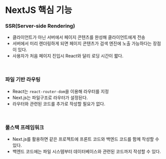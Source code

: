 # NextJS 핵심 기능

### SSR(Server-side Rendering)

- 클라이언트가 아닌 서버에서 페이지 콘텐츠를 완성해 클라이언트에게 전송
- 서버에서 미리 렌더링하게 되면 페이지 콘텐츠가 검색 엔진에 노출 가능하다는 장점이 있다.
- 사용자가 처음 페이지 진입시 React와 달리 로딩 시간이 짧다.

<br/>

### 파일 기반 라우팅

- React는 `react-router-dom`을 이용해 라우터를 지정
- Next.js는 파일구조로 라우터가 설정된다.
- 라우터와 관련된 코드를 추가로 작성할 필요가 없다.

<br/>

### 풀스택 프레임워크

- Next.js를 활용하면 같은 프로젝트에 프론트 코드와 백엔드 코드를 함께 작성할 수 있다.
- 백엔드 코드에는 파일 시스템부터 데이터베이스와 관련된 코드까지 작성할 수 있다.

